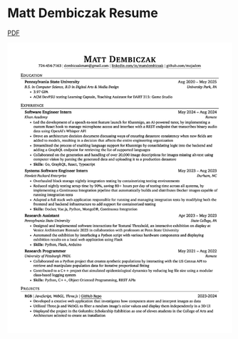 # Matt Dembiczak Resume
[PDF](https://github.com/mojadem/resume/blob/main/matt_dembiczak_resume.pdf)

![Resume Preview](out/resume.png)
